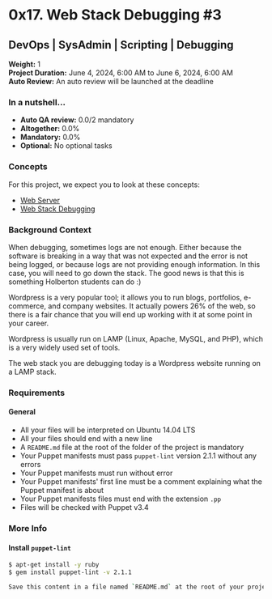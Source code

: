 # 0x17. Web Stack Debugging #3

## DevOps | SysAdmin | Scripting | Debugging

**Weight:** 1  
**Project Duration:** June 4, 2024, 6:00 AM to June 6, 2024, 6:00 AM  
**Auto Review:** An auto review will be launched at the deadline

### In a nutshell…
- **Auto QA review:** 0.0/2 mandatory
- **Altogether:** 0.0%
- **Mandatory:** 0.0%
- **Optional:** No optional tasks

### Concepts
For this project, we expect you to look at these concepts:
- [Web Server](#)
- [Web Stack Debugging](#)

### Background Context
When debugging, sometimes logs are not enough. Either because the software is breaking in a way that was not expected and the error is not being logged, or because logs are not providing enough information. In this case, you will need to go down the stack. The good news is that this is something Holberton students can do :)

Wordpress is a very popular tool; it allows you to run blogs, portfolios, e-commerce, and company websites. It actually powers 26% of the web, so there is a fair chance that you will end up working with it at some point in your career.

Wordpress is usually run on LAMP (Linux, Apache, MySQL, and PHP), which is a very widely used set of tools.

The web stack you are debugging today is a Wordpress website running on a LAMP stack.

### Requirements
#### General
- All your files will be interpreted on Ubuntu 14.04 LTS
- All your files should end with a new line
- A `README.md` file at the root of the folder of the project is mandatory
- Your Puppet manifests must pass `puppet-lint` version 2.1.1 without any errors
- Your Puppet manifests must run without error
- Your Puppet manifests' first line must be a comment explaining what the Puppet manifest is about
- Your Puppet manifests files must end with the extension `.pp`
- Files will be checked with Puppet v3.4

### More Info
#### Install `puppet-lint`
```bash
$ apt-get install -y ruby
$ gem install puppet-lint -v 2.1.1

Save this content in a file named `README.md` at the root of your project directory.

